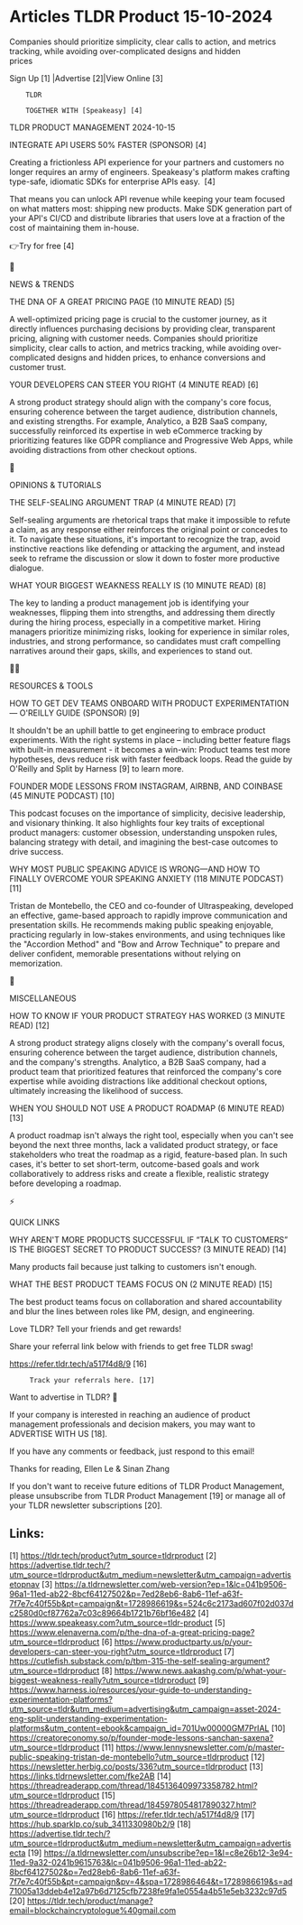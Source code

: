 # Articles TLDR Product 15-10-2024

Companies should prioritize simplicity, clear calls to action, and
metrics tracking, while avoiding over-complicated designs and hidden
prices ‌ ‌ ‌ ‌ ‌ ‌ ‌ ‌ ‌ ‌ ‌ ‌ ‌ ‌ ‌ ‌ ‌ ‌ ‌ ‌ ‌ ‌ ‌ ‌ ‌ ‌  ‌ ‌ ‌ ‌ ‌ ‌ ‌ ‌ ‌ ‌ ‌ ‌ ‌ ‌ ‌ ‌ ‌ ‌ ‌ ‌ ‌ ‌ ‌ ‌ ‌ ‌ 


 Sign Up [1] |Advertise [2]|View Online [3] 

		TLDR 

		TOGETHER WITH [Speakeasy] [4]

TLDR PRODUCT MANAGEMENT 2024-10-15

 INTEGRATE API USERS 50% FASTER (SPONSOR) [4] 

 Creating a frictionless API experience for your partners and
customers no longer requires an army of engineers. Speakeasy's
platform makes crafting type-safe, idiomatic SDKs for enterprise APIs
easy.  [4]

That means you can unlock API revenue while keeping your team focused
on what matters most: shipping new products. Make SDK generation part
of your API's CI/CD and distribute libraries that users love at a
fraction of the cost of maintaining them in-house. 

👉Try for free [4]

📱 

NEWS & TRENDS

 THE DNA OF A GREAT PRICING PAGE (10 MINUTE READ) [5] 

 A well-optimized pricing page is crucial to the customer journey, as
it directly influences purchasing decisions by providing clear,
transparent pricing, aligning with customer needs. Companies should
prioritize simplicity, clear calls to action, and metrics tracking,
while avoiding over-complicated designs and hidden prices, to enhance
conversions and customer trust. 

 YOUR DEVELOPERS CAN STEER YOU RIGHT (4 MINUTE READ) [6] 

 A strong product strategy should align with the company's core focus,
ensuring coherence between the target audience, distribution channels,
and existing strengths. For example, Analytico, a B2B SaaS company,
successfully reinforced its expertise in web eCommerce tracking by
prioritizing features like GDPR compliance and Progressive Web Apps,
while avoiding distractions from other checkout options. 

🚀 

OPINIONS & TUTORIALS

 THE SELF-SEALING ARGUMENT TRAP (4 MINUTE READ) [7] 

 Self-sealing arguments are rhetorical traps that make it impossible
to refute a claim, as any response either reinforces the original
point or concedes to it. To navigate these situations, it's important
to recognize the trap, avoid instinctive reactions like defending or
attacking the argument, and instead seek to reframe the discussion or
slow it down to foster more productive dialogue. 

 WHAT YOUR BIGGEST WEAKNESS REALLY IS (10 MINUTE READ) [8] 

 The key to landing a product management job is identifying your
weaknesses, flipping them into strengths, and addressing them directly
during the hiring process, especially in a competitive market. Hiring
managers prioritize minimizing risks, looking for experience in
similar roles, industries, and strong performance, so candidates must
craft compelling narratives around their gaps, skills, and experiences
to stand out. 

🧑‍💻 

RESOURCES & TOOLS

 HOW TO GET DEV TEAMS ONBOARD WITH PRODUCT EXPERIMENTATION —
O'REILLY GUIDE (SPONSOR) [9] 

 It shouldn't be an uphill battle to get engineering to embrace
product experiments. With the right systems in place – including
better feature flags with built-in measurement - it becomes a win-win:
Product teams test more hypotheses, devs reduce risk with faster
feedback loops. Read the guide by O'Reilly and Split by Harness [9] to
learn more. 

 FOUNDER MODE LESSONS FROM INSTAGRAM, AIRBNB, AND COINBASE (45 MINUTE
PODCAST) [10] 

 This podcast focuses on the importance of simplicity, decisive
leadership, and visionary thinking. It also highlights four key traits
of exceptional product managers: customer obsession, understanding
unspoken rules, balancing strategy with detail, and imagining the
best-case outcomes to drive success. 

 WHY MOST PUBLIC SPEAKING ADVICE IS WRONG—AND HOW TO FINALLY
OVERCOME YOUR SPEAKING ANXIETY (118 MINUTE PODCAST) [11] 

 Tristan de Montebello, the CEO and co-founder of Ultraspeaking,
developed an effective, game-based approach to rapidly improve
communication and presentation skills. He recommends making public
speaking enjoyable, practicing regularly in low-stakes environments,
and using techniques like the "Accordion Method" and "Bow and Arrow
Technique" to prepare and deliver confident, memorable presentations
without relying on memorization. 

🎁 

MISCELLANEOUS

 HOW TO KNOW IF YOUR PRODUCT STRATEGY HAS WORKED (3 MINUTE READ) [12] 

 A strong product strategy aligns closely with the company's overall
focus, ensuring coherence between the target audience, distribution
channels, and the company's strengths. Analytico, a B2B SaaS company,
had a product team that prioritized features that reinforced the
company's core expertise while avoiding distractions like additional
checkout options, ultimately increasing the likelihood of success. 

 WHEN YOU SHOULD NOT USE A PRODUCT ROADMAP (6 MINUTE READ) [13] 

 A product roadmap isn't always the right tool, especially when you
can't see beyond the next three months, lack a validated product
strategy, or face stakeholders who treat the roadmap as a rigid,
feature-based plan. In such cases, it's better to set short-term,
outcome-based goals and work collaboratively to address risks and
create a flexible, realistic strategy before developing a roadmap. 

⚡ 

QUICK LINKS

 WHY AREN'T MORE PRODUCTS SUCCESSFUL IF “TALK TO CUSTOMERS” IS THE
BIGGEST SECRET TO PRODUCT SUCCESS? (3 MINUTE READ) [14] 

 Many products fail because just talking to customers isn't enough. 

 WHAT THE BEST PRODUCT TEAMS FOCUS ON (2 MINUTE READ) [15] 

 The best product teams focus on collaboration and shared
accountability and blur the lines between roles like PM, design, and
engineering. 

Love TLDR? Tell your friends and get rewards!

 Share your referral link below with friends to get free TLDR swag! 

 https://refer.tldr.tech/a517f4d8/9 [16] 

		 Track your referrals here. [17] 

Want to advertise in TLDR? 📰

 If your company is interested in reaching an audience of product
management professionals and decision makers, you may want to
ADVERTISE WITH US [18]. 

 If you have any comments or feedback, just respond to this email! 

Thanks for reading, 
Ellen Le & Sinan Zhang 

If you don't want to receive future editions of TLDR Product
Management, please unsubscribe from TLDR Product Management [19] or
manage all of your TLDR newsletter subscriptions [20]. 

 

Links:
------
[1] https://tldr.tech/product?utm_source=tldrproduct
[2] https://advertise.tldr.tech/?utm_source=tldrproduct&utm_medium=newsletter&utm_campaign=advertisetopnav
[3] https://a.tldrnewsletter.com/web-version?ep=1&lc=041b9506-96a1-11ed-ab22-8bcf64127502&p=7ed28eb6-8ab6-11ef-a63f-7f7e7c40f55b&pt=campaign&t=1728986619&s=524c6c2173ad607f02d037dc2580d0cf87762a7c03c89664b1721b76bf16e482
[4] https://www.speakeasy.com?utm_source=tldr-product
[5] https://www.elenaverna.com/p/the-dna-of-a-great-pricing-page?utm_source=tldrproduct
[6] https://www.productparty.us/p/your-developers-can-steer-you-right?utm_source=tldrproduct
[7] https://cutlefish.substack.com/p/tbm-315-the-self-sealing-argument?utm_source=tldrproduct
[8] https://www.news.aakashg.com/p/what-your-biggest-weakness-really?utm_source=tldrproduct
[9] https://www.harness.io/resources/your-guide-to-understanding-experimentation-platforms?utm_source=tldr&utm_medium=advertising&utm_campaign=asset-2024-eng-split-understanding-experimentation-platforms&utm_content=ebook&campaign_id=701Uw00000GM7PrIAL
[10] https://creatoreconomy.so/p/founder-mode-lessons-sanchan-saxena?utm_source=tldrproduct
[11] https://www.lennysnewsletter.com/p/master-public-speaking-tristan-de-montebello?utm_source=tldrproduct
[12] https://newsletter.herbig.co/posts/336?utm_source=tldrproduct
[13] https://links.tldrnewsletter.com/fke2AB
[14] https://threadreaderapp.com/thread/1845136409973358782.html?utm_source=tldrproduct
[15] https://threadreaderapp.com/thread/1845978054817890327.html?utm_source=tldrproduct
[16] https://refer.tldr.tech/a517f4d8/9
[17] https://hub.sparklp.co/sub_3411330980b2/9
[18] https://advertise.tldr.tech/?utm_source=tldrproduct&utm_medium=newsletter&utm_campaign=advertisecta
[19] https://a.tldrnewsletter.com/unsubscribe?ep=1&l=c8e26b12-3e94-11ed-9a32-0241b9615763&lc=041b9506-96a1-11ed-ab22-8bcf64127502&p=7ed28eb6-8ab6-11ef-a63f-7f7e7c40f55b&pt=campaign&pv=4&spa=1728986464&t=1728986619&s=ad71005a13ddeb4e12a97b6d7125cfb7238fe9fa1e0554a4b51e5eb3232c97d5
[20] https://tldr.tech/product/manage?email=blockchaincryptologue%40gmail.com